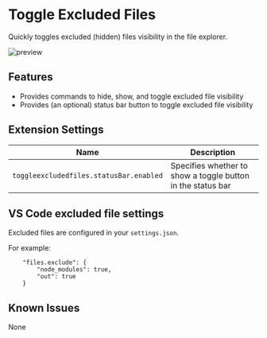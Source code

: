 # Toggle Excluded Files

Quickly toggles excluded (hidden) files visibility in the file explorer.

![preview](https://raw.githubusercontent.com/eamodio/vscode-toggle-excluded-files/master/images/preview.gif)

## Features

- Provides commands to hide, show, and toggle excluded file visibility
- Provides (an optional) status bar button to toggle excluded file visibility

## Extension Settings

|Name | Description
|-----|------------
|`toggleexcludedfiles.statusBar.enabled`|Specifies whether to show a toggle button in the status bar

## VS Code excluded file settings

Excluded files are configured in your `settings.json`.

For example:
```
    "files.exclude": {
        "node_modules": true,
        "out": true
    }
```

## Known Issues

None
